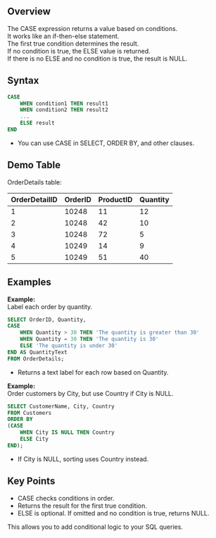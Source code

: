 ## Overview

The CASE expression returns a value based on conditions.  
It works like an if-then-else statement.  
The first true condition determines the result.  
If no condition is true, the ELSE value is returned.  
If there is no ELSE and no condition is true, the result is NULL.

## Syntax

```sql
CASE
    WHEN condition1 THEN result1
    WHEN condition2 THEN result2
    ...
    ELSE result
END
```

- You can use CASE in SELECT, ORDER BY, and other clauses.

## Demo Table

OrderDetails table:

| OrderDetailID | OrderID | ProductID | Quantity |
|---------------|---------|-----------|----------|
| 1             | 10248   | 11        | 12       |
| 2             | 10248   | 42        | 10       |
| 3             | 10248   | 72        | 5        |
| 4             | 10249   | 14        | 9        |
| 5             | 10249   | 51        | 40       |

## Examples

**Example:**  
Label each order by quantity.

```sql
SELECT OrderID, Quantity,
CASE
    WHEN Quantity > 30 THEN 'The quantity is greater than 30'
    WHEN Quantity = 30 THEN 'The quantity is 30'
    ELSE 'The quantity is under 30'
END AS QuantityText
FROM OrderDetails;
```

- Returns a text label for each row based on Quantity.

**Example:**  
Order customers by City, but use Country if City is NULL.

```sql
SELECT CustomerName, City, Country
FROM Customers
ORDER BY
(CASE
    WHEN City IS NULL THEN Country
    ELSE City
END);
```

- If City is NULL, sorting uses Country instead.

## Key Points

- CASE checks conditions in order.
- Returns the result for the first true condition.
- ELSE is optional. If omitted and no condition is true, returns NULL.

This allows you to add conditional logic to your SQL queries.